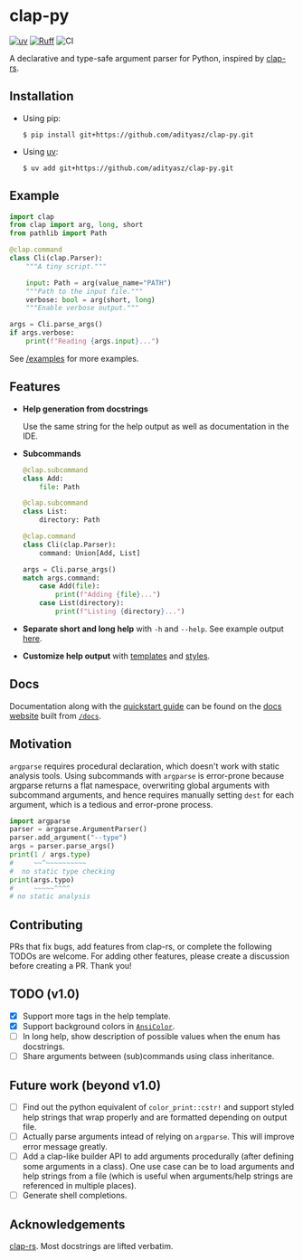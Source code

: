 # clap-py

[![uv](https://img.shields.io/endpoint?url=https://raw.githubusercontent.com/astral-sh/uv/main/assets/badge/v0.json)](https://github.com/astral-sh/uv)
[![Ruff](https://img.shields.io/endpoint?url=https://raw.githubusercontent.com/astral-sh/ruff/main/assets/badge/v2.json)](https://github.com/astral-sh/ruff)
![CI](https://github.com/adityasz/clap-py/actions/workflows/ci.yml/badge.svg)

A declarative and type-safe argument parser for Python, inspired by
[clap-rs](https://github.com/clap-rs/clap).

## Installation

- Using pip:
  ```console
  $ pip install git+https://github.com/adityasz/clap-py.git
  ```

- Using [uv](https://docs.astral.sh/uv):
  ```console
  $ uv add git+https://github.com/adityasz/clap-py.git
  ```

## Example

```python
import clap
from clap import arg, long, short
from pathlib import Path

@clap.command
class Cli(clap.Parser):
    """A tiny script."""

    input: Path = arg(value_name="PATH")
    """Path to the input file."""
    verbose: bool = arg(short, long)
    """Enable verbose output."""

args = Cli.parse_args()
if args.verbose:
    print(f"Reading {args.input}...")
```

See [/examples](https://github.com/adityasz/clap-py/tree/master/examples)
for more examples.

## Features

- **Help generation from docstrings**

  Use the same string for the help output as well as documentation in the IDE.

- **Subcommands**

  ```python
  @clap.subcommand
  class Add:
      file: Path

  @clap.subcommand
  class List:
      directory: Path

  @clap.command
  class Cli(clap.Parser):
      command: Union[Add, List]

  args = Cli.parse_args()
  match args.command:
      case Add(file):
          print(f"Adding {file}...")
      case List(directory):
          print(f"Listing {directory}...")
  ```

- **Separate short and long help** with `-h` and `--help`. See example output
  [here](https://adityasz.github.io/clap-py/quickstart/#help).

- **Customize help output** with
  [templates](https://adityasz.github.io/clap-py/help/#clap.help.HelpTemplate)
  and [styles](https://adityasz.github.io/clap-py/styling/#clap.styling.Styles).

## Docs

Documentation along with the
[quickstart guide](https://adityasz.github.io/clap-py/quickstart/)
can be found on the [docs website](https://adityasz.github.io/clap-py)
built from [`/docs`](https://github.com/adityasz/clap-py/tree/master/docs).

## Motivation

`argparse` requires procedural declaration, which doesn't work with static
analysis tools. Using subcommands with `argparse` is error-prone because
argparse returns a flat namespace, overwriting global arguments with subcommand
arguments, and hence requires manually setting `dest` for each argument, which
is a tedious and error-prone process.

```python
import argparse
parser = argparse.ArgumentParser()
parser.add_argument("--type")
args = parser.parse_args()
print(1 / args.type)
#     ~~^~~~~~~~~~~
#  no static type checking
print(args.typo)
#     ~~~~~^^^^
# no static analysis
```

## Contributing

PRs that fix bugs, add features from clap-rs, or complete the following TODOs
are welcome. For adding other features, please create a discussion before
creating a PR. Thank you!

## TODO (v1.0)

- [x] Support more tags in the help template.
- [x] Support background colors in
      [`AnsiColor`](https://adityasz.github.io/clap-py/styling/#ansicolor).
- [ ] In long help, show description of possible values when the enum has
      docstrings.
- [ ] Share arguments between (sub)commands using class inheritance.

## Future work (beyond v1.0)

- [ ] Find out the python equivalent of `color_print::cstr!` and support
      styled help strings that wrap properly and are formatted depending
      on output file.
- [ ] Actually parse arguments intead of relying on `argparse`.
      This will improve error message greatly.
- [ ] Add a clap-like builder API to add arguments procedurally (after
      defining some arguments in a class). One use case can be to load
      arguments and help strings from a file (which is useful when
      arguments/help strings are referenced in multiple places).
- [ ] Generate shell completions.

## Acknowledgements

[clap-rs](https://github.com/clap-rs/clap). Most docstrings are lifted verbatim.
